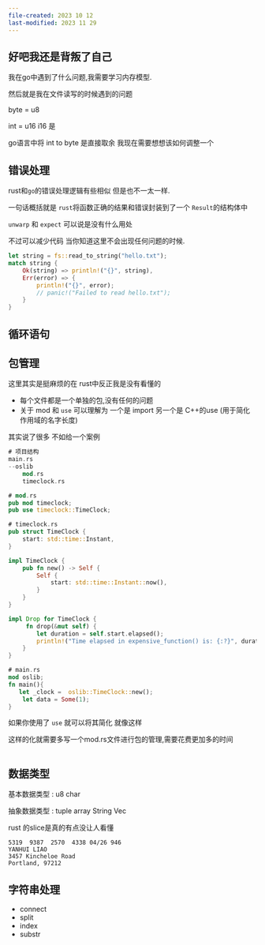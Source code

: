 ```yaml
---
file-created: 2023 10 12
last-modified: 2023 11 29
---
```


## 好吧我还是背叛了自己

我在go中遇到了什么问题,我需要学习内存模型.

然后就是我在文件读写的时候遇到的问题

byte = u8

int = u16 i16 是

go语言中将 int to byte 是直接取余 我现在需要想想该如何调整一个

## 错误处理 

rust和`go`的错误处理逻辑有些相似 但是也不一太一样.

一句话概括就是 `rust`将函数正确的结果和错误封装到了一个 `Result`的结构体中

`unwarp` 和 `expect` 可以说是没有什么用处

不过可以减少代码 当你知道这里不会出现任何问题的时候.

```rust
let string = fs::read_to_string("hello.txt");
match string {
    Ok(string) => println!("{}", string),
    Err(error) => {
        println!("{}", error);
        // panic!("Failed to read hello.txt");
    }
}
```

## 循环语句





## 包管理

这里其实是挺麻烦的在 rust中反正我是没有看懂的

* 每个文件都是一个单独的包,没有任何的问题
* 关于 mod 和  `use` 可以理解为 一个是 import 另一个是 C++的use (用于简化作用域的名字长度)

其实说了很多 不如给一个案例

```rs
# 项目结构
main.rs
--oslib
	mod.rs
	timeclock.rs

```

```rust
# mod.rs
pub mod timeclock;
pub use timeclock::TimeClock;
```

```rust
# timeclock.rs
pub struct TimeClock {
    start: std::time::Instant,
}

impl TimeClock {
    pub fn new() -> Self {
        Self {
            start: std::time::Instant::now(),
        }
    }
}

impl Drop for TimeClock {
     fn drop(&mut self) {
        let duration = self.start.elapsed();
        println!("Time elapsed in expensive_function() is: {:?}", duration);
    }
}
```

```rust
# main.rs
mod oslib;
fn main(){
   let _clock =  oslib::TimeClock::new();
    let data = Some(1);
}
```

如果你使用了 `use` 就可以将其简化 就像这样 

这样的化就需要多写一个mod.rs文件进行包的管理,需要花费更加多的时间

```

```



## 数据类型

基本数据类型 : u8 char   

抽象数据类型 : tuple array  String Vec

rust 的slice是真的有点没让人看懂

```
5319  9387  2570  4338 04/26 946
YANHUI LIAO
3457 Kincheloe Road
Portland, 97212 

```



## 字符串处理 

* connect
* split
* index
* substr

